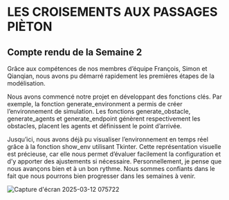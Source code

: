 # LES CROISEMENTS AUX PASSAGES PIÈTON

## Compte rendu de la Semaine 2

Grâce aux compétences de nos membres d’équipe François, Simon et Qianqian, nous avons pu démarré rapidement les premières étapes de la modélisation.

Nous avons commencé notre projet en développant des fonctions clés. Par exemple, la fonction generate_environment a permis de créer l’environnement de simulation. Les fonctions generate_obstacle, generate_agents et generate_endpoint génèrent respectivement les obstacles, placent les agents et définissent le point d’arrivée.

Jusqu’ici, nous avons déjà pu visualiser l’environnement en temps réel grâce à la fonction show_env utilisant Tkinter. Cette représentation visuelle est précieuse, car elle nous permet d’évaluer facilement la configuration et d’y apporter des ajustements si nécessaire. Personnellement, je pense que nous avançons bien et à un bon rythme. Nous sommes confiants dans le fait que nous pourrons bien progresser dans les semaines à venir.

![Capture d'écran 2025-03-12 075722](https://github.com/user-attachments/assets/89dbc828-aa40-4bbd-a0f7-3b4fe22c9832)

